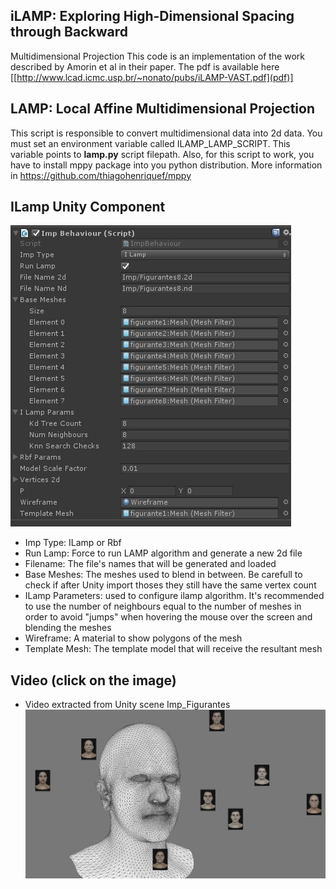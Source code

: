 ## iLAMP: Exploring High-Dimensional Spacing through Backward
Multidimensional Projection
This code is an implementation of the work described by Amorin et al in their paper. The pdf is available here [[http://www.lcad.icmc.usp.br/~nonato/pubs/iLAMP-VAST.pdf](pdf)]

## LAMP: Local Affine Multidimensional Projection
This script is responsible to convert multidimensional data into 2d data.
You must set an environment variable called ILAMP_LAMP_SCRIPT. This variable points to **lamp.py** script filepath.
Also, for this script to work, you have to install mppy package into you python distribution. More information in https://github.com/thiagohenriquef/mppy

## ILamp Unity Component

![Unity Component](https://github.com/diegomazala/ilamp/blob/master/doc/imp_unity_behaviour.png?raw=true)

* Imp Type: ILamp or Rbf
* Run Lamp: Force to run LAMP algorithm and generate a new 2d file
* Filename: The file's names that will be generated and loaded
* Base Meshes: The meshes used to blend in between. Be carefull to check if after Unity import thoses they still have the same vertex count
* ILamp Parameters: used to configure ilamp algorithm. It's recommended to use the number of neighbours equal to the number of meshes in order to avoid "jumps" when hovering the mouse over the screen and blending the meshes
* Wireframe: A material to show polygons of the mesh
* Template Mesh: The template model that will receive the resultant mesh

## Video (click on the image)
* Video extracted from Unity scene Imp_Figurantes
[![Video](https://github.com/diegomazala/ilamp/blob/master/doc/ilamp_video_frame.png?raw=true)](https://vimeo.com/281491144)
